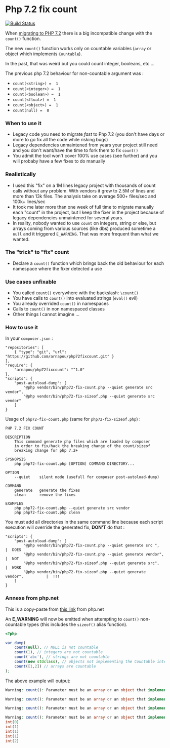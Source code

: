 Php 7.2 fix count
================

[![Build Status](https://travis-ci.org/arnapou/php72fixcount.svg?branch=master)](https://travis-ci.org/arnapou/php72fixcount)


When [migrating to PHP 7.2](http://php.net/manual/en/migration72.php) there is a big incompatible change with the `count()` function.

The new `count()` function works only on countable variables (`array` or object which implements `Countable`).

In the past, that was weird but you could count integer, booleans, etc ... 

The previous php 7.2 behaviour for non-countable argument was :
* `count(<string>) =  1`
* `count(<integer>) =  1`
* `count(<boolean>) =  1`
* `count(<float>) =  1`
* `count(<object>) =  1`
* `count(null) =  0`


### When to use it

* Legacy code you need to migrate *fast* to Php 7.2 (you don't have days or more to go fix all the code while risking bugs)
* Legacy dependencies unmaintened from years your project still need and you don't want/have the time to fork them to fix `count()`
* You admit the tool won't cover 100% use cases (see further) and you will probaby have a few fixes to do manually

### Realistically
 
 * I used this "fix" on a 1M lines legacy project with thousands of count calls without any problem. With vendors
   it grew to 2.5M of lines and more than 13k files. The analysis take on average 500+ files/sec and 100k+ lines/sec
 * It took me later more than one week of full time to migrate manually each "count" in the project, but I keep 
   the fixer in the project because of legacy dependencies unmaintened for several years.
 * In reality, nobody wanted to use `count` on integers, string or else, but arrays coming from various sources 
   (like dbs) produced sometime a `null` and it triggered `E_WARNING`. That was more frequent than what we wanted.


### The "trick" to "fix" count

* Declare a `count()` function which brings back the old behaviour for each namespace where the fixer detected a use


### Use cases unfixable 

* You called `count()` everywhere with the backslash: `\count()`
* You have calls to `count()` into evaluated strings (`eval()` evil)
* You already overrided `count()`  in namespaces
* Calls to `count()` in non namespaced classes
* Other things I cannot imagine ...


### How to use it

In your `composer.json` :

    "repositories": [
        { "type": "git", "url": "https://github.com/arnapou/php72fixcount.git" }
    ],
    "require": {
        "arnapou/php72fixcount": "^1.0"
    },
    "scripts": {
        "post-autoload-dump": [
            "@php vendor/bin/php72-fix-count.php --quiet generate src vendor",
            "@php vendor/bin/php72-fix-sizeof.php --quiet generate src vendor"
        ]
    }

Usage of `php72-fix-count.php` (same for `php72-fix-sizeof.php`) :

    PHP 7.2 FIX COUNT
    
    DESCRIPTION
        This command generate php files which are loaded by composer
        in order to fix/hack the breaking change of the count/sizeof
        breaking change for php 7.2+
    
    SYSNOPSIS
        php php72-fix-count.php [OPTION] COMMAND DIRECTORY...
    
    OPTION
        --quiet    silent mode (usefull for composer post-autoload-dump)
    
    COMMAND
        generate   generate the fixes
        clean      remove the fixes
    
    EXAMPLES
        php php72-fix-count.php --quiet generate src vendor
        php php72-fix-count.php clean


You must add all directories in the same command line because each script execution will override the generated fix, **DON'T** do that :

    "scripts": {
        "post-autoload-dump": [
            "@php vendor/bin/php72-fix-count.php --quiet generate src ",             |  DOES
            "@php vendor/bin/php72-fix-count.php --quiet generate vendor",           |  NOT 
            "@php vendor/bin/php72-fix-sizeof.php --quiet generate src",             |  WORK
            "@php vendor/bin/php72-fix-sizeof.php --quiet generate vendor",          |  !!!
        ]
    }



### Annexe from php.net

This is a copy-paste from [this link](http://php.net/manual/en/migration72.incompatible.php) from php.net

An **E_WARNING** will now be emitted when attempting to `count()` non-countable types (this includes the `sizeof()` alias function). 

```php
<?php

var_dump(
    count(null), // NULL is not countable
    count(1), // integers are not countable
    count('abc'), // strings are not countable
    count(new stdclass), // objects not implementing the Countable interface are not countable
    count([1,2]) // arrays are countable
);
```

The above example will output:
```php
Warning: count(): Parameter must be an array or an object that implements Countable in %s on line %d

Warning: count(): Parameter must be an array or an object that implements Countable in %s on line %d

Warning: count(): Parameter must be an array or an object that implements Countable in %s on line %d

Warning: count(): Parameter must be an array or an object that implements Countable in %s on line %d
int(0)
int(1)
int(1)
int(1)
int(2)
```
